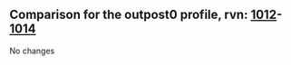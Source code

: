 ## Comparison for the outpost0 profile, rvn: [1012](https://github.com/PRO100KatYT/FortniteProfileRevisions/tree/main/profiles/outpost0/1012%20outpost0.json)-[1014](https://github.com/PRO100KatYT/FortniteProfileRevisions/tree/main/profiles/outpost0/1014%20outpost0.json)

No changes
